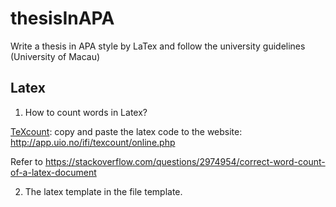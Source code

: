 # thesisInAPA
Write a thesis in APA style by LaTex and follow the university guidelines (University of Macau)

## Latex
1. How to count words in Latex?

[TeXcount](http://app.uio.no/ifi/texcount/online.php): 
copy and paste the latex code to the website: http://app.uio.no/ifi/texcount/online.php


Refer to 
https://stackoverflow.com/questions/2974954/correct-word-count-of-a-latex-document

2. The latex template in the file template. 

